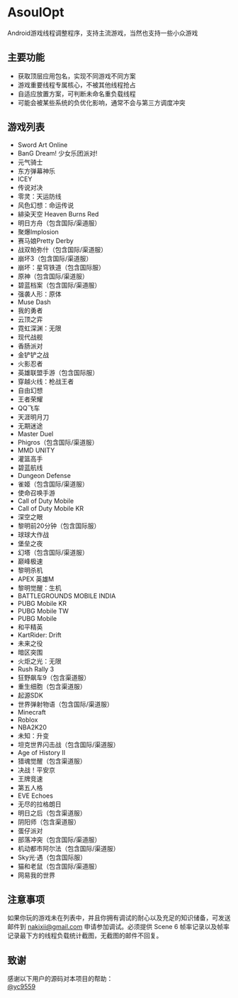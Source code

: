 # AsoulOpt
Android游戏线程调整程序，支持主流游戏，当然也支持一些小众游戏

## 主要功能
- 获取顶层应用包名，实现不同游戏不同方案
- 游戏重要线程专属核心，不被其他线程抢占
- 自适应放置方案，可判断未命名重负载线程
- 可能会被某些系统的负优化影响，通常不会与第三方调度冲突

## 游戏列表
- Sword Art Online
- BanG Dream! 少女乐团派对!
- 元气骑士
- 东方弹幕神乐
- ICEY
- 传说对决
- 零灵：天运防线
- 风色幻想：命运传说
- 緋染天空 Heaven Burns Red
- 明日方舟（包含国际/渠道服）
- 聚爆Implosion
- 赛马娘Pretty Derby
- 战双帕弥什（包含国际/渠道服）
- 崩坏3（包含国际/渠道服）
- 崩坏：星穹铁道（包含国际服）
- 原神（包含国际/渠道服）
- 碧蓝档案（包含国际/渠道服）
- 强袭人形：原体
- Muse Dash
- 我的勇者
- 云顶之弈
- 霓虹深渊：无限
- 现代战舰
- 香肠派对
- 金铲铲之战
- 火影忍者
- 英雄联盟手游（包含国际服）
- 穿越火线：枪战王者
- 自由幻想
- 王者荣耀
- QQ飞车
- 天涯明月刀
- 无期迷途
- Master Duel
- Phigros（包含国际/渠道服）
- MMD UNITY
- 灌篮高手
- 碧蓝航线
- Dungeon Defense
- 雀姬（包含国际/渠道服）
- 使命召唤手游
- Call of Duty Mobile
- Call of Duty Mobile KR
- 深空之眼
- 黎明前20分钟（包含国际服）
- 球球大作战
- 堡垒之夜
- 幻塔（包含国际/渠道服）
- 巅峰极速
- 黎明杀机
- APEX 英雄M
- 黎明觉醒：生机
- BATTLEGROUNDS MOBILE INDIA
- PUBG Mobile KR
- PUBG Mobile TW
- PUBG Mobile
- 和平精英
- KartRider: Drift
- 未来之役
- 暗区突围
- 火炬之光：无限
- Rush Rally 3
- 狂野飙车9（包含渠道服）
- 重生细胞（包含渠道服）
- 起源SDK
- 世界弹射物语（包含国际/渠道服）
- Minecraft
- Roblox
- NBA2K20
- 未知：升变
- 坦克世界闪击战（包含国际/渠道服）
- Age of History II
- 猎魂觉醒（包含渠道服）
- 决战！平安京
- 王牌竞速
- 第五人格
- EVE Echoes
- 无尽的拉格朗日
- 明日之后（包含渠道服）
- 阴阳师（包含渠道服）
- 蛋仔派对
- 部落冲突（包含国际/渠道服）
- 机动都市阿尔法（包含国际/渠道服）
- Sky光·遇（包含国际服）
- 猫和老鼠（包含国际/渠道服）
- 网易我的世界

## 注意事项
如果你玩的游戏未在列表中，并且你拥有调试的耐心以及充足的知识储备，可发送邮件到 nakixii@gmail.com 申请参加调试。必须提供 Scene 6 帧率记录以及帧率记录最下方的线程负载统计截图，无截图的邮件不回复。

## 致谢
感谢以下用户的源码对本项目的帮助：  
[@yc9559](https://github.com/yc9559)
